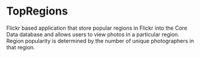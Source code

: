 TopRegions
==========

Flickr based application that store popular regions in Flickr into the Core Data database and allows users to view photos in a particular region. Region popularity is determined by the number of unique photographers in that region. 
